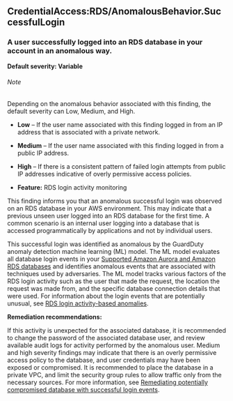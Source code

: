 CredentialAccess:RDS/AnomalousBehavior.SuccessfulLogin
------------------------------------------------------


### A user successfully logged into an RDS database in your account in an anomalous way.


**Default severity: Variable**


###### Note

Depending on the anomalous behavior associated with this finding, the default severity can Low, Medium, and High. 

 * **Low** – If the user name associated with this finding logged in from an IP address that is associated with a private network.
* **Medium** – If the user name associated with this finding logged in from a public IP address.
* **High** – If there is a consistent pattern of failed login attempts from public IP addresses indicative of overly permissive access policies.

 * **Feature:** RDS login activity monitoring

This finding informs you that an anomalous successful login was observed on an RDS database in your AWS environment. This may indicate that a previous unseen user logged into an RDS database for the first time. A common scenario is an internal user logging into a database that is accessed programmatically by applications and not by individual users. 


This successful login was identified as anomalous by the GuardDuty anomaly detection machine learning (ML) model. The ML model evaluates all database login events in your [Supported Amazon Aurora and Amazon RDS databases](https://docs.aws.amazon.com/guardduty/latest/ug/rds-protection.html#rds-pro-supported-db) and identifies anomalous events that are associated with techniques used by adversaries. The ML model tracks various factors of the RDS login activity such as the user that made the request, the location the request was made from, and the specific database connection details that were used. For information about the login events that are potentially unusual, see [RDS login activity-based anomalies](./guardduty_findings-summary.html#rds-pro-login-anomaly).


**Remediation recommendations:**


If this activity is unexpected for the associated database, it is recommended to change the password of the associated database user, and review available audit logs for activity performed by the anomalous user. Medium and high severity findings may indicate that there is an overly permissive access policy to the database, and user credentials may have been exposed or compromised. It is recommended to place the database in a private VPC, and limit the security group rules to allow traffic only from the necessary sources. For more information, see [Remediating potentially compromised database with successful login events](https://docs.aws.amazon.com/guardduty/latest/ug/guardduty-remediate-compromised-database-rds.html#gd-compromised-db-successful-attempt).

